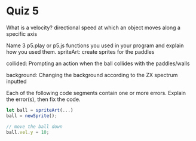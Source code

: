 # Quiz 5

What is a velocity?
directional speed at which an object moves along a specific axis

Name 3 p5.play or p5.js functions you used in your program and explain how you used them.
spriteArt: create sprites for the paddles

collided: Prompting an action when the ball collides with the paddles/walls

background: Changing the background according to the ZX spectrum inputted

Each of the following code segments contain one or more errors. Explain the error(s), then fix the code.

```js
let ball = spriteArt(...)
ball = newSprite();
```

```js
// move the ball down
ball.vel.y = 10;
```
